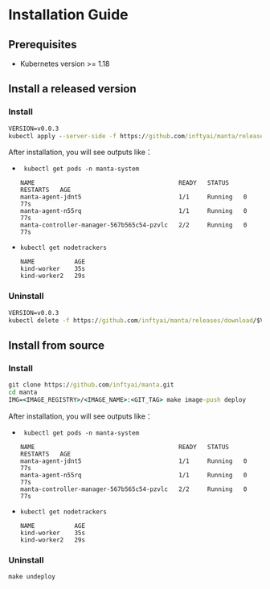# Installation Guide

## Prerequisites

* Kubernetes version >= 1.18

## Install a released version

### Install

```cmd
VERSION=v0.0.3
kubectl apply --server-side -f https://github.com/inftyai/manta/releases/download/$VERSION/manifests.yaml
```

After installation, you will see outputs like：

- ` kubectl get pods -n manta-system`
    ```
    NAME                                        READY   STATUS    RESTARTS   AGE
    manta-agent-jdnt5                           1/1     Running   0          77s
    manta-agent-n55rq                           1/1     Running   0          77s
    manta-controller-manager-567b565c54-pzvlc   2/2     Running   0          77s
    ```
- `kubectl get nodetrackers`
    ```
    NAME           AGE
    kind-worker    35s
    kind-worker2   29s
    ```

### Uninstall

```cmd
VERSION=v0.0.3
kubectl delete -f https://github.com/inftyai/manta/releases/download/$VERSION/manifests.yaml
```

## Install from source

### Install

```cmd
git clone https://github.com/inftyai/manta.git
cd manta
IMG=<IMAGE_REGISTRY>/<IMAGE_NAME>:<GIT_TAG> make image-push deploy
```

After installation, you will see outputs like：

- ` kubectl get pods -n manta-system`
    ```
    NAME                                        READY   STATUS    RESTARTS   AGE
    manta-agent-jdnt5                           1/1     Running   0          77s
    manta-agent-n55rq                           1/1     Running   0          77s
    manta-controller-manager-567b565c54-pzvlc   2/2     Running   0          77s
    ```
- `kubectl get nodetrackers`
    ```
    NAME           AGE
    kind-worker    35s
    kind-worker2   29s
    ```

### Uninstall

```cmd
make undeploy
```
